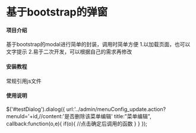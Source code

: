 # 基于bootstrap的弹窗

#### 项目介绍
基于bootstrap的modal进行简单的封装，调用时简单方便
1.以加载页面，也可以文字提示
2.易于二次开发，可以根据自己的需求再修改

#### 安装教程
常规引用js文件
<script  src="../dialog.js"></script>

#### 使用说明
<div id="testDialog"></div>
$('#testDialog').dialog({
		url:'../admin/menuConfig_update.action?menuId='+id,//content:'是否删除该菜单编辑'
		title:"菜单编辑",
		callback:function(o,e){
			if(o){
				//点击确定后调用的函数
			}
		}	
});
